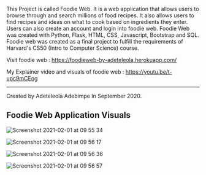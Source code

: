 This Project is called Foodie Web.
It is a web application that allows users to browse through and search millions of food recipes.
It also allows users to find recipes and ideas on what to cook based on ingredients they enter.
Users can also create an account and login into foodie web.
Foodie Web was created with Python, Flask, HTML, CSS, Javascript, Bootstrap and SQL.
Foodie web was created as a final project to fulfill the requirements of Harvard's CS50 (Intro to Computer Science) course.

Visit foodie web : https://foodieweb-by-adeteleola.herokuapp.com/

My Explainer video and visuals of foodie web : https://youtu.be/t-upc9mCEog

--------------------------
Created by Adeteleola Adebimpe In September 2020.

## Foodie Web Application Visuals
![Screenshot 2021-02-01 at 09 55 34](https://user-images.githubusercontent.com/30656676/106446420-8717af80-6480-11eb-90d1-fac68fd38200.png)

![Screenshot 2021-02-01 at 09 56 17](https://user-images.githubusercontent.com/30656676/106446451-93037180-6480-11eb-81ba-4edb32532577.png)

![Screenshot 2021-02-01 at 09 56 36](https://user-images.githubusercontent.com/30656676/106446484-9991e900-6480-11eb-9de2-a1745f12936a.png)

![Screenshot 2021-02-01 at 09 56 57](https://user-images.githubusercontent.com/30656676/106446495-9d257000-6480-11eb-8d9c-2f3565223999.png)

